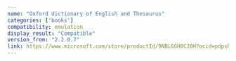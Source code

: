 ```yaml
---
name: "Oxford dictionary of English and Thesaurus"
categories: ['books']
compatibility: emulation
display_result: "Compatible"
version_from: "2.2.0.7"
link: https://www.microsoft.com/store/productId/9NBLGGH0CJ0H?ocid=pdpshare
---
```

